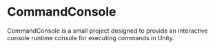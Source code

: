 # CommandConsole

CommandConsole is a small project designed to provide an interactive console runtime console for executing commands in Unity. 
